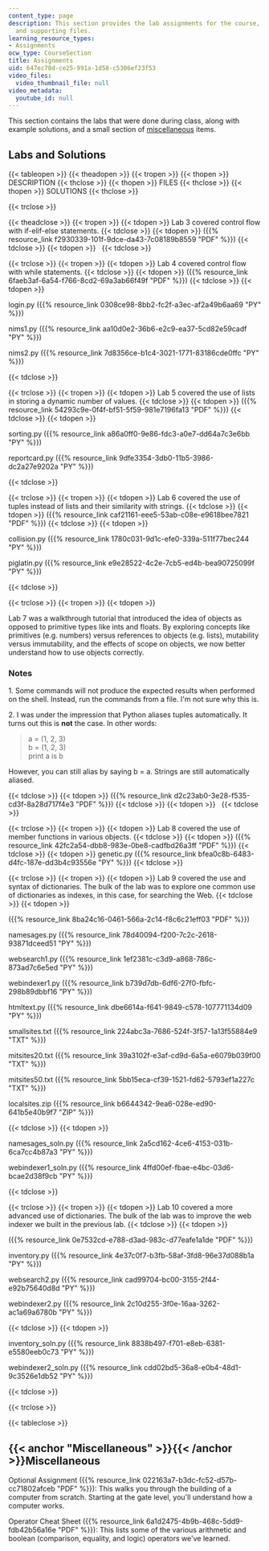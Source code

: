 ```yaml
---
content_type: page
description: This section provides the lab assignments for the course, solutions,
  and supporting files.
learning_resource_types:
- Assignments
ocw_type: CourseSection
title: Assignments
uid: 647ec78d-ce25-991a-1d58-c5306ef23f53
video_files:
  video_thumbnail_file: null
video_metadata:
  youtube_id: null
---
```


This section contains the labs that were done during class, along with example solutions, and a small section of [miscellaneous](#Miscellaneous) items.

Labs and Solutions
------------------

{{< tableopen >}}
{{< theadopen >}}
{{< tropen >}}
{{< thopen >}}
DESCRIPTION
{{< thclose >}}
{{< thopen >}}
FILES
{{< thclose >}}
{{< thopen >}}
SOLUTIONS
{{< thclose >}}

{{< trclose >}}

{{< theadclose >}}
{{< tropen >}}
{{< tdopen >}}
Lab 3 covered control flow with if-elif-else statements.
{{< tdclose >}}
{{< tdopen >}}
({{% resource_link f2930339-101f-9dce-da43-7c08189b8559 "PDF" %}})
{{< tdclose >}}
{{< tdopen >}}
 
{{< tdclose >}}

{{< trclose >}}
{{< tropen >}}
{{< tdopen >}}
Lab 4 covered control flow with while statements.
{{< tdclose >}}
{{< tdopen >}}
({{% resource_link 6faeb3af-6a54-f766-8cd2-69a3ab66f49f "PDF" %}})
{{< tdclose >}}
{{< tdopen >}}


login.py ({{% resource_link 0308ce98-8bb2-fc2f-a3ec-af2a49b6aa69 "PY" %}})

nims1.py ({{% resource_link aa10d0e2-36b6-e2c9-ea37-5cd82e59cadf "PY" %}})

nims2.py ({{% resource_link 7d8356ce-b1c4-3021-1771-83186cde0ffc "PY" %}})


{{< tdclose >}}

{{< trclose >}}
{{< tropen >}}
{{< tdopen >}}
Lab 5 covered the use of lists in storing a dynamic number of values.
{{< tdclose >}}
{{< tdopen >}}
({{% resource_link 54293c9e-0f4f-bf51-5f59-981e7196fa13 "PDF" %}})
{{< tdclose >}}
{{< tdopen >}}


sorting.py ({{% resource_link a86a0ff0-9e86-fdc3-a0e7-dd64a7c3e6bb "PY" %}})

reportcard.py ({{% resource_link 9dfe3354-3db0-11b5-3986-dc2a27e9202a "PY" %}})


{{< tdclose >}}

{{< trclose >}}
{{< tropen >}}
{{< tdopen >}}
Lab 6 covered the use of tuples instead of lists and their similarity with strings.
{{< tdclose >}}
{{< tdopen >}}
({{% resource_link caf21161-eee5-53ab-c08e-e9618bee7821 "PDF" %}})
{{< tdclose >}}
{{< tdopen >}}


collision.py ({{% resource_link 1780c031-9d1c-efe0-339a-511f77bec244 "PY" %}})

piglatin.py ({{% resource_link e9e28522-4c2e-7cb5-ed4b-bea90725099f "PY" %}})


{{< tdclose >}}

{{< trclose >}}
{{< tropen >}}
{{< tdopen >}}


Lab 7 was a walkthrough tutorial that introduced the idea of objects as opposed to primitive types like ints and floats. By exploring concepts like primitives (e.g. numbers) versus references to objects (e.g. lists), mutability versus immutability, and the effects of scope on objects, we now better understand how to use objects correctly.

### Notes

  

1\. Some commands will not produce the expected results when performed on the shell. Instead, run the commands from a file. I'm not sure why this is.

2\. I was under the impression that Python aliases tuples automatically. It turns out this is **not** the case. In other words:

> a = (1, 2, 3)  
> b = (1, 2, 3)  
> print a is b

However, you can still alias by saying b = a. Strings are still automatically aliased.


{{< tdclose >}}
{{< tdopen >}}
({{% resource_link d2c23ab0-3e28-f535-cd3f-8a28d717f4e3 "PDF" %}})
{{< tdclose >}}
{{< tdopen >}}
 
{{< tdclose >}}

{{< trclose >}}
{{< tropen >}}
{{< tdopen >}}
Lab 8 covered the use of member functions in various objects.
{{< tdclose >}}
{{< tdopen >}}
({{% resource_link 42fc2a54-dbb8-983e-0be8-cadfbd26a3ff "PDF" %}})
{{< tdclose >}}
{{< tdopen >}}
genetic.py ({{% resource_link bfea0c8b-6483-d4fc-187e-dd3b4c93556e "PY" %}})
{{< tdclose >}}

{{< trclose >}}
{{< tropen >}}
{{< tdopen >}}
Lab 9 covered the use and syntax of dictionaries. The bulk of the lab was to explore one common use of dictionaries as indexes, in this case, for searching the Web.
{{< tdclose >}}
{{< tdopen >}}


({{% resource_link 8ba24c16-0461-566a-2c14-f8c6c21eff03 "PDF" %}})

namesages.py ({{% resource_link 78d40094-f200-7c2c-2618-93871dceed51 "PY" %}})

websearch1.py ({{% resource_link 1ef2381c-c3d9-a868-786c-873ad7c6e5ed "PY" %}})

webindexer1.py ({{% resource_link b739d7db-6df6-27f0-fbfc-298b89dbbf16 "PY" %}})

htmltext.py ({{% resource_link dbe6614a-f641-9849-c578-107771134d09 "PY" %}})

smallsites.txt ({{% resource_link 224abc3a-7686-524f-3f57-1a13f55884e9 "TXT" %}})

mitsites20.txt ({{% resource_link 39a3102f-e3af-cd9d-6a5a-e6079b039f00 "TXT" %}})

mitsites50.txt ({{% resource_link 5bb15eca-cf39-1521-fd62-5793ef1a227c "TXT" %}})

localsites.zip ({{% resource_link b6644342-9ea6-028e-ed90-641b5e40b9f7 "ZIP" %}})


{{< tdclose >}}
{{< tdopen >}}


namesages\_soln.py ({{% resource_link 2a5cd162-4ce6-4153-031b-6ca7cc4b87a3 "PY" %}})

webindexer1\_soln.py ({{% resource_link 4ffd00ef-fbae-e4bc-03d6-bcae2d38f9cb "PY" %}})


{{< tdclose >}}

{{< trclose >}}
{{< tropen >}}
{{< tdopen >}}
Lab 10 covered a more advanced use of dictionaries. The bulk of the lab was to improve the web indexer we built in the previous lab.
{{< tdclose >}}
{{< tdopen >}}


({{% resource_link 0e7532cd-e788-d3ad-983c-d77eafe1a1de "PDF" %}})

inventory.py ({{% resource_link 4e37c0f7-b3fb-58af-3fd8-96e37d088b1a "PY" %}})

websearch2.py ({{% resource_link cad99704-bc00-3155-2f44-e92b75640d8d "PY" %}})

webindexer2.py ({{% resource_link 2c10d255-3f0e-16aa-3262-ac1a69a6780b "PY" %}})


{{< tdclose >}}
{{< tdopen >}}


inventory\_soln.py ({{% resource_link 8838b497-f701-e8eb-6381-e5580eeb0c73 "PY" %}})

webindexer2\_soln.py ({{% resource_link cdd02bd5-36a8-e0b4-48d1-9c3526e1db52 "PY" %}})


{{< tdclose >}}

{{< trclose >}}

{{< tableclose >}}

{{< anchor "Miscellaneous" >}}{{< /anchor >}}Miscellaneous
----------------------------------------------------------

Optional Assignment ({{% resource_link 022163a7-b3dc-fc52-d57b-cc71802afceb "PDF" %}}): This walks you through the building of a computer from scratch. Starting at the gate level, you'll understand how a computer works.

Operator Cheat Sheet ({{% resource_link 6a1d2475-4b9b-468c-5dd9-fdb42b56a16e "PDF" %}}): This lists some of the various arithmetic and boolean (comparison, equality, and logic) operators we've learned.